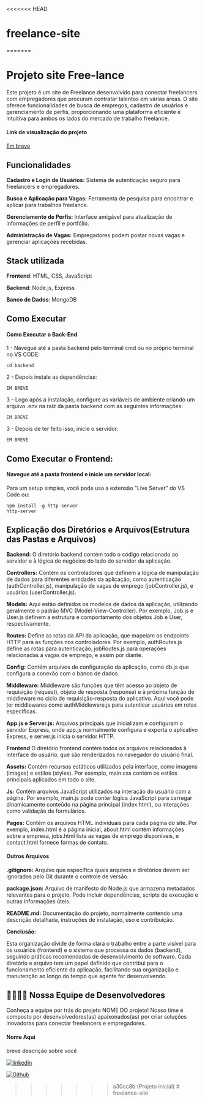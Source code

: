 <<<<<<< HEAD
# freelance-site
=======

# Projeto site Free-lance 

Este projeto é um site de Freelance desenvolvido para conectar freelancers com empregadores que procuram contratar talentos em várias áreas. O site oferece funcionalidades de busca de empregos, cadastro de usuários e gerenciamento de perfis, proporcionando uma plataforma eficiente e intuitiva para ambos os lados do mercado de trabalho freelance.
#### Link de visualização do projeto
[Em breve]()
## Funcionalidades

**Cadastro e Login de Usuários:** Sistema de autenticação seguro para freelancers e empregadores.

**Busca e Aplicação para Vagas:** Ferramenta de pesquisa para encontrar e aplicar para trabalhos freelance.

**Gerenciamento de Perfis:** Interface amigável para atualização de informações de perfil e portfólio.

**Administração de Vagas:** Empregadores podem postar novas vagas e gerenciar aplicações recebidas.
## Stack utilizada

**Frontend**: HTML, CSS, JavaScript

**Backend**: Node.js, Express

**Banco de Dados**: MongoDB
## Como Executar
#### Como Executar o Back-End

1 - Navegue até a pasta backend pelo terminal cmd ou no próprio terminal no VS CODE:

```
cd backend
```
2 - Depois instale as dependências:
```
EM BREVE
```
3 - Logo após a instalação, configure as variáveis de ambiente criando um arquivo .env na raiz da pasta backend com as seguintes informações:
```
EM BREVE
```
3 - Depois de ter feito isso, inicie o servidor:
```
EM BREVE
```
## Como Executar o Frontend:
#### Navegue até a pasta frontend e inicie um servidor local:
Para um setup simples, você pode usa a extensão "Live Server" do VS Code ou:
```
npm install -g http-server
http-server
```
## Explicação dos Diretórios e Arquivos(Estrutura das Pastas e Arquivos)
**Backend:**
O diretório backend contém todo o código relacionado ao servidor e à lógica de negócios do lado do servidor da aplicação.

**Controllers:** Contém os controladores que definem a lógica de manipulação de dados para diferentes entidades da aplicação, como autenticação (authController.js), manipulação de vagas de emprego (jobController.js), e usuários (userController.js).

**Models:** Aqui estão definidos os modelos de dados da aplicação, utilizando geralmente o padrão MVC (Model-View-Controller). Por exemplo, Job.js e User.js definem a estrutura e comportamento dos objetos Job e User, respectivamente.

**Routes:** Define as rotas da API da aplicação, que mapeiam os endpoints HTTP para as funções nos controladores. Por exemplo, authRoutes.js define as rotas para autenticação, jobRoutes.js para operações relacionadas a vagas de emprego, e assim por diante.

**Config:** Contém arquivos de configuração da aplicação, como db.js que configura a conexão com o banco de dados.

**Middleware:** Middleware são funções que têm acesso ao objeto de requisição (request), objeto de resposta (response) e à próxima função de middleware no ciclo de requisição-resposta do aplicativo. Aqui você pode ter middlewares como authMiddleware.js para autenticar usuários em rotas específicas.

**App.js e Server.js:** Arquivos principais que inicializam e configuram o servidor Express, onde app.js normalmente configura e exporta o aplicativo Express, e server.js inicia o servidor HTTP.

**Frontend**
O diretório frontend contém todos os arquivos relacionados à interface do usuário, que são renderizados no navegador do usuário final.

**Assets:** Contém recursos estáticos utilizados pela interface, como imagens (images) e estilos (styles). Por exemplo, main.css contém os estilos principais aplicados em todo o site.

**Js:** Contém arquivos JavaScript utilizados na interação do usuário com a página. Por exemplo, main.js pode conter lógica JavaScript para carregar dinamicamente conteúdo na página principal (index.html), ou interações como validação de formulários.

**Pages:** Contém os arquivos HTML individuais para cada página do site. Por exemplo, index.html é a página inicial, about.html contém informações sobre a empresa, jobs.html lista as vagas de emprego disponíveis, e contact.html fornece formas de contato.

#### Outros Arquivos
**.gitignore:** Arquivo que especifica quais arquivos e diretórios devem ser ignorados pelo Git durante o controle de versão.

**package.json:** Arquivo de manifesto do Node.js que armazena metadados relevantes para o projeto. Pode incluir dependências, scripts de execução e outras informações úteis.

**README.md:** Documentação do projeto, normalmente contendo uma descrição detalhada, instruções de instalação, uso e contribuição.

**Conclusão:**

Esta organização divide de forma clara o trabalho entre a parte visível para os usuários (frontend) e o sistema que processa os dados (backend), seguindo práticas recomendadas de desenvolvimento de software. Cada diretório e arquivo tem um papel definido que contribui para o funcionamento eficiente da aplicação, facilitando sua organização e manutenção ao longo do tempo que agente for desenvolvendo.
## 👩‍💻🧑‍💻 Nossa Equipe de Desenvolvedores
Conheça a equipe por trás do projeto NOME DO projeto! Nosso time é composto por desenvolvedores(as) apaixonados(as) por criar soluções inovadoras para conectar freelancers e empregadores.

#### Nome Aqui
breve descrição sobre você

[![linkedin](https://img.shields.io/badge/linkedin-0A66C2?style=for-the-badge&logo=linkedin&logoColor=white)]()

[![Github](https://img.shields.io/badge/GitHub-100000?style=for-the-badge&logo=github&logoColor=white)]()
>>>>>>> a30cc8b (Projeto inicial)
#   f r e e l a n c e - s i t e  
 